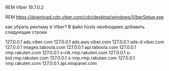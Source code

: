 REM Viber 19.7.0.2

REM https://download.cdn.viber.com/cdn/desktop/windows/ViberSetup.exe

как убрать рекламу в Viber?
В файл hosts необходимо добавить следующие строки

127.0.0.1 ads.viber.com
127.0.0.1 ads.aws.viber.com
127.0.0.1 ads-d.viber.com
127.0.0.1 images.taboola.com
127.0.0.1 api.taboola.com
127.0.0.1 rmp.rakuten.com
127.0.0.1 s-clk.rmp.rakuten.com
127.0.0.1 s-bid.rmp.rakuten.com
127.0.0.1 s-imp.rmp.rakuten.com
127.0.0.1 rmp.rakuten.com
127.0.0.1 api.mixpanel.com

